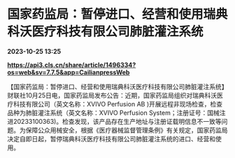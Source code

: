 # 国家药监局：暂停进口、经营和使用瑞典科沃医疗科技有限公司肺脏灌注系统

**2023-10-25 13:25**

**https://api3.cls.cn/share/article/1496334?os=web&sv=7.7.5&app=CailianpressWeb**

【国家药监局：暂停进口、经营和使用瑞典科沃医疗科技有限公司肺脏灌注系统】财联社10月25日电，国家药监局发布公告：近期，国家药监局组织对瑞典科沃医疗科技有限公司（英文名称：XVIVO Perfusion AB )开展远程非现场检查，检查品种为肺脏灌注系统（英文名称：XVIVO Perfusion System；注册证号：国械注进20233100363)。检查发现，该产品存在生产地址与注册证载明信息不一致等问题。为保障公众用械安全，根据《医疗器械监督管理条例》有关规定，国家药监局决定自即日起，暂停瑞典科沃医疗科技有限公司肺脏灌注系统的进口、经营和使用。
